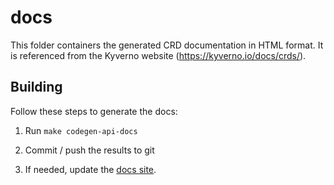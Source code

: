 # docs

This folder containers the generated CRD documentation in HTML format. It is referenced from the Kyverno website (https://kyverno.io/docs/crds/).

## Building

Follow these steps to generate the docs:

1. Run `make codegen-api-docs`

2. Commit / push the results to git
   
3. If needed, update the [docs site](https://kyverno.io/docs/crds/).
